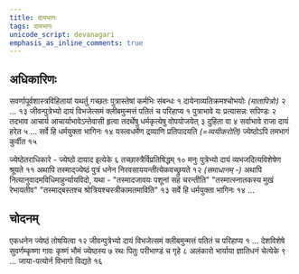 ```yaml
---
title: दायभागः
tags: दायभागः
unicode_script: devanagari
emphasis_as_inline_comments: true
---
```

## अधिकारिणः
सवर्णापूर्वशास्त्रविहितायां यथर्तु गच्छतः पुत्रास्तेषां कर्मभिः संबन्धः १  दायेनाव्यतिक्रमश्चोभयोः *(मातापित्रोः)* २ … १३ जीवन्पुत्रेभ्यो दायं विभजेत्समं क्लीबमुन्मत्तं पतितं च परिहाप्य १ पुत्राभावे यः प्रत्यासन्नः सपिण्डः २ तदभाव आचार्य आचार्याभावेऽन्तेवासी हृत्वा तदर्थेषु धर्मकृत्येषु वोपयोजयेत् ३ दुहिता वा ४ सर्वाभावे राजा दायं हरेत ५ … सर्वे हि धर्मयुक्ता भागिनः १४ यस्त्वधर्मेण द्रव्याणि प्रतिपादयति *(=व्ययीकरोति)* ज्येष्ठोऽपि तमभागं कुर्वीत १५  

ज्येष्ठेतराधिकारे - ज्येष्ठो दायाद इत्येके ६ तच्छास्त्रैर्विप्रतिषिद्धम् १० मनुः पुत्रेभ्यो दायं व्यभजदित्यविशेषेण श्रूयते ११ अथापि तस्माद्ज्येष्ठं पुत्रं धनेन निरवसाययन्तीत्येकवच्छ्रुयते १२ *(समाधानम् -)* अथापि नित्यानुवादमविधिमाहुर्न्यायविदो, यथा - "तस्मादजावयः पशूनां सह चरन्तीति" "तस्मात्स्नातकस्य मुखं रेभायतीव" "तस्माद्बस्तश्च श्रोत्रियश्चस्त्रीकामतमाविति" १३ सर्वे हि धर्मयुक्ता भागिनः १४ … 

## चोदनम्
एकधनेन ज्येष्ठं तोषयित्वा १२ जीवन्पुत्रेभ्यो दायं विभजेत्समं क्लीबमुन्मत्तं पतितं च परिहाप्य १ …  देशविशेषे सुवर्णम्कृष्णा गावः कृष्णं भौमं ज्येष्ठस्य ७ रथः पितुः परीभाण्डं च गृहे ८  अलंकारो भार्याया ज्ञातिधनं चेत्येके ९ … जाया-पत्योर्न विभागो विद्यते १६ 